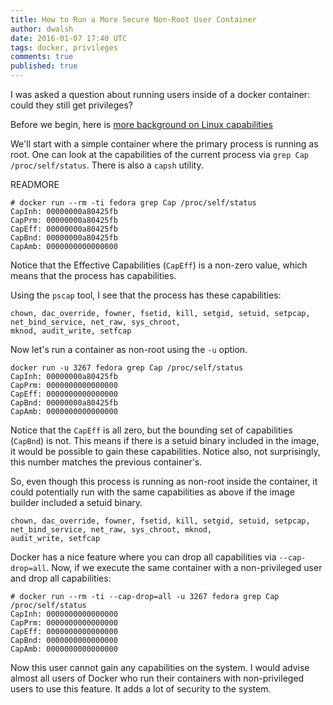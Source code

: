 ```yaml
---
title: How to Run a More Secure Non-Root User Container
author: dwalsh
date: 2016-01-07 17:40 UTC
tags: docker, privileges
comments: true
published: true
---
```

I was asked a question about running users inside of a docker container: could they still get privileges?  

Before we begin, here is [more background on Linux capabilities](http://linux.die.net/man/7/capabilities)

We'll start with a simple container where the primary process is running as root.  One can look at the capabilities of the current process via `grep Cap /proc/self/status`.  There is also a `capsh` utility.

READMORE

```
# docker run --rm -ti fedora grep Cap /proc/self/status
CapInh:	00000000a80425fb
CapPrm:	00000000a80425fb
CapEff:	00000000a80425fb
CapBnd:	00000000a80425fb
CapAmb:	0000000000000000
```
Notice that the Effective Capabilities (`CapEff`) is a non-zero value, which means that the process has capabilities.

Using the `pscap` tool, I see that the process has these capabilities:

`chown, dac_override, fowner, fsetid, kill, setgid, setuid, setpcap, net_bind_service, net_raw, sys_chroot,`<br>
`mknod, audit_write, setfcap`

Now let's run a container as non-root using the `-u` option.

```
docker run -u 3267 fedora grep Cap /proc/self/status
CapInh:	00000000a80425fb
CapPrm:	0000000000000000
CapEff:	0000000000000000
CapBnd:	00000000a80425fb
CapAmb:	0000000000000000
```

Notice that the `CapEff` is all zero, but the bounding set of capabilities (`CapBnd`) is not.  This means if there is a setuid binary included in the image, it would be possible to gain these capabilities. Notice also, not surprisingly, this number matches the previous container's.

So, even though this process is running as non-root inside the container, it could potentially run with the same capabilities as above if the image builder included a setuid binary.

`chown, dac_override, fowner, fsetid, kill, setgid, setuid, setpcap, net_bind_service, net_raw, sys_chroot, mknod,`<br>
`audit_write, setfcap`

Docker has a nice feature where you can drop all capabilities via `--cap-drop=all`.  Now, if we execute the same container with a non-privileged user and drop all capabilities:

```
# docker run --rm -ti --cap-drop=all -u 3267 fedora grep Cap /proc/self/status
CapInh:	0000000000000000
CapPrm:	0000000000000000
CapEff:	0000000000000000
CapBnd:	0000000000000000
CapAmb:	0000000000000000
```

Now this user cannot gain any capabilities on the system.  I would advise almost all users of Docker who run their containers with non-privileged users to use this feature. It adds a lot of security to the system.
